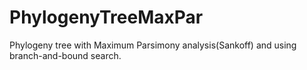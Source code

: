 # PhylogenyTreeMaxPar
Phylogeny tree with Maximum Parsimony analysis(Sankoff) and using branch-and-bound search.
